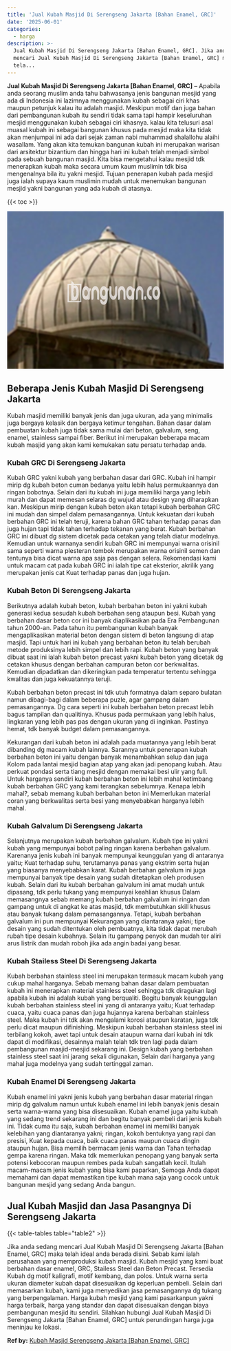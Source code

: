 ```yaml
---
title: 'Jual Kubah Masjid Di Serengseng Jakarta [Bahan Enamel, GRC]'
date: '2025-06-01'
categories:
  - harga
description: >-
  Jual Kubah Masjid Di Serengseng Jakarta [Bahan Enamel, GRC]. Jika anda sedang
  mencari Jual Kubah Masjid Di Serengseng Jakarta [Bahan Enamel, GRC] maka
  tela...
---
```


**Jual Kubah Masjid Di Serengseng Jakarta \[Bahan Enamel, GRC\]** – Apabila anda seorang muslim anda tahu bahwasanya jenis bangunan mesjid yang ada di Indonesia ini lazimnya menggunakan kubah sebagai ciri khas maupun petunjuk kalau itu adalah masjid. Meskipun motif dan juga bahan dari pembangunan kubah itu sendiri tidak sama tapi hampir keseluruhan mesjid menggunakan kubah sebagai ciri khasnya. kalau kita telusuri asal muasal kubah ini sebagai bangunan khusus pada mesjid maka kita tidak akan menjumpai ini ada dari sejak zaman nabi muhammad shalallohu alaihi wasallam. Yang akan kita temukan bangunan kubah ini merupakan warisan dari arsitektur bizantium dan hingga hari ini kubah telah menjadi simbol pada sebuah bangunan masjid. Kita bisa mengetahui kalau mesjid tdk menerapkan kubah maka secara umum kaum muslimin tdk bisa mengenalnya bila itu yakni mesjid. Tujuan penerapan kubah pada mesjid juga ialah supaya kaum muslimin mudah untuk menemukan bangunan mesjid yakni bangunan yang ada kubah di atasnya.

{{< toc >}}

![Jual Kubah Masjid Di Serengseng Jakarta [Bahan Enamel, GRC]](/images/jual-kubah-masjid-16.png)

## Beberapa Jenis Kubah Masjid Di Serengseng Jakarta

Kubah masjid memiliki banyak jenis dan juga ukuran, ada yang minimalis juga bergaya kelasik dan bergaya ketimur tengahan. Bahan dasar dalam pembuatan kubah juga tidak sama mulai dari beton, galvalum, seng, enamel, stainless sampai fiber. Berikut ini merupakan beberapa macam kubah masjid yang akan kami kemukakan satu persatu terhadap anda.

### Kubah GRC Di Serengseng Jakarta

Kubah GRC yakni kubah yang berbahan dasar dari GRC. Kubah ini hampir mirip dg kubah beton cuman bedanya yaitu lebih halus permukaannya dan ringan bobotnya. Selain dari itu kubah ini juga memiliki harga yang lebih murah dan dapat memesan selaras dg wujud atau design yang diharapkan kan. Meskipun mirip dengan kubah beton akan tetapi kubah berbahan GRC ini mudah dan simpel dalam pemasangannya. Untuk kekuatan dari kubah berbahan GRC ini telah teruji, karena bahan GRC tahan terhadap panas dan juga hujan tapi tidak tahan terhadap tekanan yang berat. Kubah berbahan GRC ini dibuat dg sistem dicetak pada cetakan yang telah diatur modelnya. Kemudian untuk warnanya sendiri kubah GRC ini mempunyai warna orisinil sama seperti warna plesteran tembok merupakan warna orisinil semen dan tentunya bisa dicat warna apa saja pas dengan selera. Rekomendasi kami untuk macam cat pada kubah GRC ini ialah tipe cat eksterior, akrilik yang merupakan jenis cat Kuat terhadap panas dan juga hujan.

### Kubah Beton Di Serengseng Jakarta

Berikutnya adalah kubah beton, kubah berbahan beton ini yakni kubah generasi kedua sesudah kubah berbahan seng ataupun besi. Kubah yang berbahan dasar beton cor ini banyak diaplikasikan pada Era Pembangunan tahun 2000-an. Pada tahun itu pembangunan kubah banyak mengaplikasikan material beton dengan sistem di beton langsung di atap masjid. Tapi untuk hari ini kubah yang berbahan beton itu telah berubah metode produksinya lebih simpel dan lebih rapi. Kubah beton yang banyak dibuat saat ini ialah kubah beton precast yakni kubah beton yang dicetak dg cetakan khusus dengan berbahan campuran beton cor berkwalitas. Kemudian dipadatkan dan dikeringkan pada temperatur tertentu sehingga kwalitas dan juga kekuatannya teruji.

Kubah berbahan beton precast ini tdk utuh formatnya dalam separo bulatan namun dibagi-bagi dalam beberapa puzle, agar gampang dalam pemasangannya. Dg cara seperti ini kubah berbahan beton precast lebih bagus tampilan dan qualitinya. Khusus pada permukaan yang lebih halus, lingkaran yang lebih pas pas dengan ukuran yang di inginkan. Pastinya hemat, tdk banyak budget dalam pemasangannya.

Kekurangan dari kubah beton ini adalah pada muatannya yang lebih berat dibanding dg macam kubah lainnya. Sarannya untuk penerapan kubah berbahan beton ini yaitu dengan banyak menambahkan selup dan juga Kolom pada lantai mesjid bagian atap yang akan jadi penopang kubah. Atau perkuat pondasi serta tiang mesjid dengan memakai besi ulir yang full. Untuk harganya sendiri kubah berbahan beton ini lebih mahal ketimbang kubah berbahan GRC yang kami terangkan sebelumnya. Kenapa lebih mahal?, sebab memang kubah berbahan beton ini Memerlukan material coran yang berkwalitas serta besi yang menyebabkan harganya lebih mahal.

### Kubah Galvalum Di Serengseng Jakarta

Selanjutnya merupakan kubah berbahan galvalum. Kubah tipe ini yakni kubah yang mempunyai bobot paling ringan karena berbahan galvalum. Karenanya jenis kubah ini banyak mempunyai keunggulan yang di antaranya yaitu; Kuat terhadap suhu, terutamanya panas yang ekstrim serta hujan yang biasanya menyebabkan karat. Kubah berbahan galvalum ini juga mempunyai banyak tipe desain yang sudah ditetapkan oleh produsen kubah. Selain dari itu kubah berbahan galvalum ini amat mudah untuk dipasang, tdk perlu tukang yang mempunyai keahlian khusus Dalam memasangnya sebab memang kubah berbahan galvalum ini ringan dan gampang untuk di angkat ke atas masjid, tdk membutuhkan skill khusus atau banyak tukang dalam pemasangannya. Tetapi, kubah berbahan galvalum ini pun mempunyai Kekurangan yang diantaranya yakni; tipe desain yang sudah ditentukan oleh pembuatnya, kita tidak dapat merubah rubah tipe desain kubahnya. Selain itu gampang penyok dan mudah ter aliri arus listrik dan mudah roboh jika ada angin badai yang besar.

### Kubah Stailess Steel Di Serengseng Jakarta

Kubah berbahan stainless steel ini merupakan termasuk macam kubah yang cukup mahal harganya. Sebab memang bahan dasar dalam pembuatan kubah ini menerapkan material stainless steel sehingga tdk diragukan lagi apabila kubah ini adalah kubah yang berqualiti. Begitu banyak keunggulan kubah berbahan stainless steel ini yang di antaranya yaitu; Kuat terhadap cuaca, yaitu cuaca panas dan juga hujannya karena berbahan stainless steel. Maka kubah ini tdk akan mengalami korosi ataupun karatan, juga tdk perlu dicat maupun difinishing. Meskipun kubah berbahan stainless steel ini terbilang kokoh, awet tapi untuk desain ataupun warna dari kubah ini tdk dapat di modifikasi, desainnya malah telah tdk tren lagi pada dalam pembangunan masjid-mesjid sekarang ini. Design kubah yang berbahan stainless steel saat ini jarang sekali digunakan, Selain dari harganya yang mahal juga modelnya yang sudah tertinggal zaman.

### Kubah Enamel Di Serengseng Jakarta

Kubah enamel ini yakni jenis kubah yang berbahan dasar material ringan mirip dg galvalum namun untuk kubah enamel ini lebih banyak jenis desain serta warna-warna yang bisa disesuaikan. Kubah enamel juga yaitu kubah yang sedang trend sekarang ini dan begitu banyak pembeli dari jenis kubah ini. Tidak cuma itu saja, kubah berbahan enamel ini memiliki banyak kelebihan yang diantaranya yakni; ringan, kokoh bentuknya yang rapi dan presisi, Kuat kepada cuaca, baik cuaca panas maupun cuaca dingin ataupun hujan. Bisa memilih bermacam jenis warna dan Tahan terhadap gempa karena ringan. Maka tdk memerlukan penopang yang banyak serta potensi kebocoran maupun rembes pada kubah sangatlah kecil. Itulah macam-macam jenis kubah yang bisa kami paparkan, Semoga Anda dapat memahami dan dapat memastikan tipe kubah mana saja yang cocok untuk bangunan mesjid yang sedang Anda bangun.

## Jual Kubah Masjid dan Jasa Pasangnya Di Serengseng Jakarta

{{< table-tables table="table2" >}}

Jika anda sedang mencari Jual Kubah Masjid Di Serengseng Jakarta \[Bahan Enamel, GRC\] maka telah ideal anda berada disini. Sebab kami ialah perusahaan yang memproduksi kubah masjid. Kubah mesjid yang kami buat berbahan dasar enamel, GRC, Stailess Steel dan Beton Precast. Tersedia Kubah dg motif kaligrafi, motif kembang, dan polos. Untuk warna serta ukuran diameter kubah dapat disesuaikan dg keperluan pembeli. Selain dari memasarkan kubah, kami juga menyedikan jasa pemasangannya dg tukang yang berpengalaman. Harga kubah mesjid yang kami pasarkanpun yakni harga terbaik, harga yang standar dan dapat disesuaikan dengan biaya pembangunan mesjid itu sendiri. Silahkan hubungi Jual Kubah Masjid Di Serengseng Jakarta \[Bahan Enamel, GRC\] untuk perundingan harga juga meninjau ke lokasi.

**Ref by:** [Kubah Masjid Serengseng Jakarta [Bahan Enamel, GRC]](https://id.wikipedia.org/wiki/Kubah)
